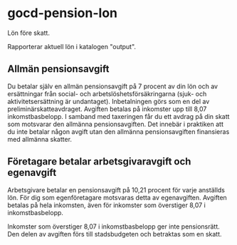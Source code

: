 # gocd-pension-lon
Lön före skatt.

Rapporterar aktuell lön i katalogen "output".

## Allmän pensionsavgift
Du betalar själv en allmän pensionsavgift på 7 procent av din lön och av ersättningar från social- och arbetslöshetsförsäkringarna (sjuk- och aktivitetsersättning är undantaget).
Inbetalningen görs som en del av preliminärskatteavdraget. Avgiften betalas på inkomster upp till 8,07 inkomstbasbelopp. I samband med taxeringen får du ett avdrag på din skatt som motsvarar den allmänna pensionsavgiften. Det innebär i praktiken att du inte betalar någon avgift utan den allmänna pensionsavgiften finansieras med allmänna skatter.

## Företagare betalar arbetsgivaravgift och egenavgift
Arbetsgivare betalar en pensionsavgift på 10,21 procent för varje anställds lön. För dig som egenföretagare motsvaras detta av egenavgiften. Avgiften betalas på hela inkomsten, även för inkomster som överstiger 8,07 i inkomstbasbelopp.

Inkomster som överstiger 8,07 i inkomstbasbelopp ger inte pensionsrätt. Den delen av avgiften förs till stadsbudgeten och betraktas som en skatt.
